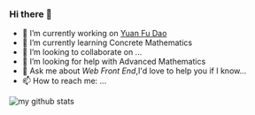 ### Hi there 👋

<!--
**ScarboroughCoral/ScarboroughCoral** is a ✨ _special_ ✨ repository because its `README.md` (this file) appears on your GitHub profile.

Here are some ideas to get you started:


-->
- 🔭 I’m currently working on [Yuan Fu Dao](https://www.yuanfudao.com/) 
- 🌱 I’m currently learning Concrete Mathematics
- 👯 I’m looking to collaborate on ...
- 🤔 I’m looking for help with Advanced Mathematics
- 💬 Ask me about *Web Front End*,I'd love to help you if I know...
- 📫 How to reach me: ...
<!-- 😄 Pronouns: ...
- ⚡ Fun fact: ...
-->

![my github stats](https://github-readme-stats.vercel.app/api?username=ScarboroughCoral&show_icons=true&hide_border=true)
